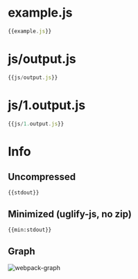 # example.js

``` javascript
{{example.js}}
```

# js/output.js

``` javascript
{{js/output.js}}
```

# js/1.output.js

``` javascript
{{js/1.output.js}}
```

# Info

## Uncompressed

```
{{stdout}}
```

## Minimized (uglify-js, no zip)

```
{{min:stdout}}
```

## Graph

![webpack-graph](http://webpack.github.com/webpack/examples/code-splitted-require.context-amd/graph.svg)
